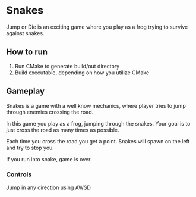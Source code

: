 # Snakes

Jump or Die is an exciting game where you play as a frog trying to survive against snakes. 

## How to run

1. Run CMake to generate build/out directory
2. Build executable, depending on how you utilize CMake

## Gameplay

Snakes is a game with a well know mechanics, where player tries to jump through enemies crossing the road.

In this game you play as a frog, jumping through the snakes. Your goal is to just cross the road as many times as possible.

Each time you cross the road you get a point. Snakes will spawn on the left and try to stop you.

If you run into snake, game is over

### Controls

Jump in any direction using AWSD


